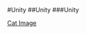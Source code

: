 ﻿#Unity
##Unity
###Unity


[Cat Image](https://img.huffingtonpost.com/asset/5dcc613f1f00009304dee539.jpeg)